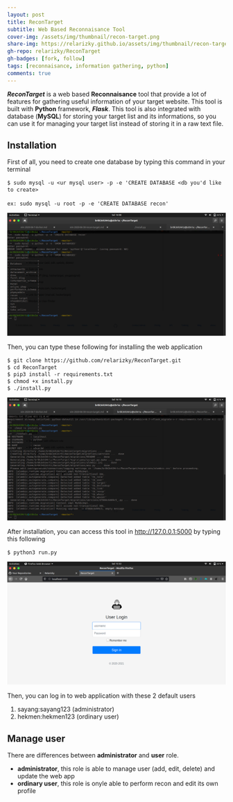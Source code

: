 ```yaml
---
layout: post
title: ReconTarget
subtitle: Web Based Reconnaisance Tool
cover-img: /assets/img/thumbnail/recon-target.png
share-img: https://relarizky.github.io/assets/img/thumbnail/recon-target.png
gh-repo: relarizky/ReconTarget
gh-badges: [fork, follow]
tags: [reconnaisance, information gathering, python]
comments: true
---
```


***ReconTarget*** is a web based __Reconnaisance__ tool that provide a lot of features for gathering useful information of your target website. This tool is built with __Python__ framework, ***Flask***. This tool is also integrated with database (__MySQL__) for storing your target list and its informations, so you can use it for managing your target list instead of storing it in a raw text file.

## Installation

First of all, you need to create one database by typing this command in your terminal

```
$ sudo mysql -u <ur mysql user> -p -e 'CREATE DATABASE <db you'd like to create>

ex: sudo mysql -u root -p -e 'CREATE DATABASE recon'
```

![Create DB](/assets/img/post/recontarget-createdb.png)

Then, you can type these following for installing the web application

```
$ git clone https://github.com/relarizky/ReconTarget.git
$ cd ReconTarget
$ pip3 install -r requirements.txt
$ chmod +x install.py
$ ./install.py
```

![Installation](/assets/img/post/recontarget-install.png)

After installation, you can access this tool in http://127.0.0.1:5000 by typing this following

```
$ python3 run.py
```

![Login Page](/assets/img/post/recontarget-login.png)

Then, you can log in to web application with these 2 default users

1. sayang:sayang123 (administrator)
2. hekmen:hekmen123 (ordinary user)

## Manage user

There are differences between __administrator__ and __user__ role.

- __administrator__, this role is able to manage user (add, edit, delete) and update the web app
- __ordinary user__, this role is onyle able to perform recon and edit its own profile


